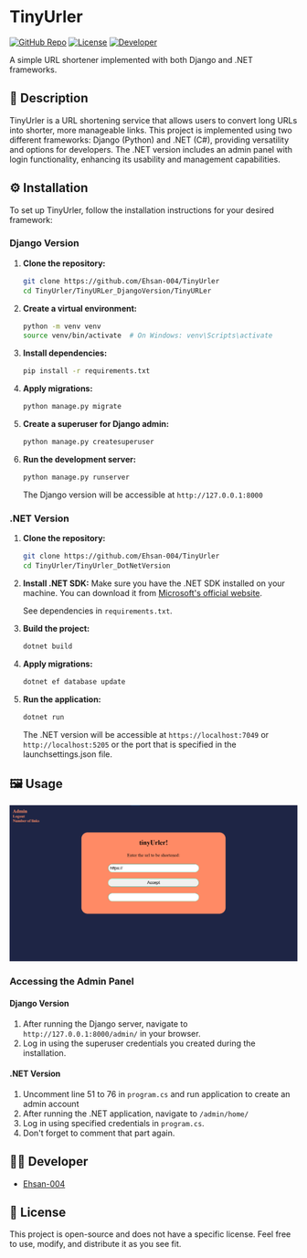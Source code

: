 # TinyUrler

[![GitHub Repo](https://img.shields.io/badge/GitHub-Repo-blue?logo=github)](https://github.com/Ehsan-004/TinyUrler)
[![License](https://img.shields.io/badge/License-OpenSource-green)](https://github.com/Ehsan-004/TinyUrler/blob/main/LICENSE)
[![Developer](https://img.shields.io/badge/Developer-Ehsan--004-purple?logo=github)](https://github.com/Ehsan-004)

A simple URL shortener implemented with both Django and .NET frameworks.

## 📝 Description

TinyUrler is a URL shortening service that allows users to convert long URLs into shorter, more manageable links. This project is implemented using two different frameworks: Django (Python) and .NET (C#), providing versatility and options for developers. The .NET version includes an admin panel with login functionality, enhancing its usability and management capabilities.


## ⚙️ Installation

To set up TinyUrler, follow the installation instructions for your desired framework:

### Django Version

1.  **Clone the repository:**

    ```bash
    git clone https://github.com/Ehsan-004/TinyUrler
    cd TinyUrler/TinyURLer_DjangoVersion/TinyURLer
    ```

2.  **Create a virtual environment:**

    ```bash
    python -m venv venv
    source venv/bin/activate  # On Windows: venv\Scripts\activate
    ```

3.  **Install dependencies:**

    ```bash
    pip install -r requirements.txt
    ```
   
4.  **Apply migrations:**
    ```bash
    python manage.py migrate
    ```

5.  **Create a superuser for Django admin:**
    ```bash
    python manage.py createsuperuser
    ```

6.  **Run the development server:**

    ```bash
    python manage.py runserver
    ```
    The Django version will be accessible at `http://127.0.0.1:8000`

### .NET Version

1.  **Clone the repository:**

    ```bash
    git clone https://github.com/Ehsan-004/TinyUrler
    cd TinyUrler/TinyUrler_DotNetVersion
    ```

2.  **Install .NET SDK:**
    Make sure you have the .NET SDK installed on your machine. You can download it from [Microsoft's official website](https://dotnet.microsoft.com/download).
    
    See dependencies in `requirements.txt`.



3.  **Build the project:**

    ```bash
    dotnet build
    ```

4.  **Apply migrations:**
    ```bash
    dotnet ef database update
    ```

5.  **Run the application:**

    ```bash
    dotnet run
    ```

    The .NET version will be accessible at `https://localhost:7049` or `http://localhost:5205` or the port that is specified in the launchsettings.json file.

## 🖼️ Usage

![TinyUrler Screenshot](./screenshot.png)

### Accessing the Admin Panel

#### Django Version

1.  After running the Django server, navigate to `http://127.0.0.1:8000/admin/` in your browser.
2.  Log in using the superuser credentials you created during the installation.

#### .NET Version

1.  Uncomment line 51 to 76 in `program.cs` and run application to create an admin account
2.  After running the .NET application, navigate to `/admin/home/`
3.  Log in using specified credentials in `program.cs`.
4.  Don't forget to comment that part again.

## 🧑‍💻 Developer

- [Ehsan-004](https://github.com/Ehsan-004)

## 📜 License

This project is open-source and does not have a specific license. Feel free to use, modify, and distribute it as you see fit.